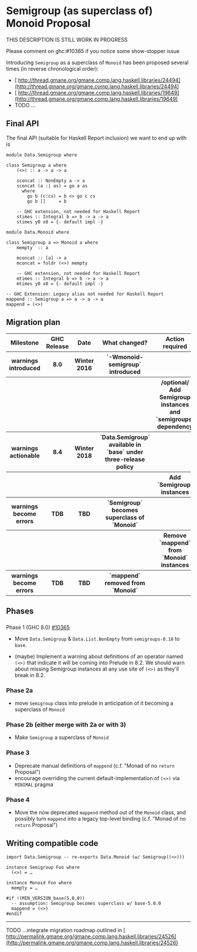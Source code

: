 # Semigroup (as superclass of) Monoid Proposal



THIS DESCRIPTION IS STILL WORK IN PROGRESS



Please comment on ghc:\#10365 if you notice some show-stopper issue



Introducing `Semigroup` as a superclass of `Monoid` has been proposed several times (in reverse chronological order):


- [
  http://thread.gmane.org/gmane.comp.lang.haskell.libraries/24494](http://thread.gmane.org/gmane.comp.lang.haskell.libraries/24494)
- [
  http://thread.gmane.org/gmane.comp.lang.haskell.libraries/19649](http://thread.gmane.org/gmane.comp.lang.haskell.libraries/19649)
- TODO ...

## Final API



The final API (suitable for Haskell Report inclusion) we want to end up with is


```
module Data.Semigroup where

class Semigroup a where
    (<>) :: a -> a -> a

    sconcat :: NonEmpty a -> a
    sconcat (a :| as) = go a as
      where
        go b (c:cs) = b <> go c cs
        go b []     = b

    -- GHC extension, not needed for Haskell Report
    stimes :: Integral b => b -> a -> a
    stimes y0 x0 = {- default impl -}
```

```
module Data.Monoid where

class Semigroup a => Monoid a where
    mempty  :: a

    mconcat :: [a] -> a
    mconcat = foldr (<>) mempty

    -- GHC extension, not needed for Haskell Report
    mtimes :: Integral b => b -> a -> a
    mtimes y0 x0 = {- default impl -}

-- GHC Extension: Legacy alias not needed for Haskell Report
mappend :: Semigroup a => a -> a -> a
mappend = (<>)
```

## Migration plan


<table><tr><th> Milestone            </th>
<th> GHC Release </th>
<th> Date        </th>
<th> What changed?                                                 </th>
<th> Action required                                               
</th></tr>
<tr><th> warnings introduced    </th>
<th> 8.0           </th>
<th> Winter 2016   </th>
<th> `-Wmonoid-semigroup` introduced                                 </th>
<th>                                                                 
</th></tr>
<tr><th>                        </th>
<th>               </th>
<th>               </th>
<th>                                                                 </th>
<th> /optional/ Add Semigroup instances  and `semigroups` dependency 
</th></tr>
<tr><th> warnings actionable    </th>
<th> 8.4           </th>
<th> Winter 2018   </th>
<th> `Data.Semigroup` available in `base` under three-release policy </th>
<th>                                                                 
</th></tr>
<tr><th>                        </th>
<th>               </th>
<th>               </th>
<th>                                                                 </th>
<th> Add `Semigroup` instances                                       
</th></tr>
<tr><th> warnings become errors </th>
<th> TDB           </th>
<th> TBD           </th>
<th> `Semigroup` becomes superclass of `Monoid`                      </th>
<th>                                                                 
</th></tr>
<tr><th>                        </th>
<th>               </th>
<th>               </th>
<th>                                                                 </th>
<th> Remove `mappend` from `Monoid` instances                        
</th></tr>
<tr><th> warnings become errors </th>
<th> TDB           </th>
<th> TBD           </th>
<th> `mappend` removed from `Monoid`                                 </th>
<th>                                                                 
</th></tr></table>


## Phases


###
Phase 1 (GHC 8.0)  [\#10365](https://gitlab.staging.haskell.org/ghc/ghc/issues/10365)


- Move `Data.Semigroup` & `Data.List.NonEmpty` from `semigroups-0.18` to `base`.

- (maybe) Implement a warning about definitions of an operator named `(<>)` that indicate it will be coming into Prelude in 8.2. We should warn about missing Semigroup instances at any use site of `(<>)` as they'll break in 8.2.

### Phase 2a


- move `Semigroup` class into prelude in anticipation of it becoming a superclass of `Monoid`

### Phase 2b (either merge with 2a or with 3)


- Make `Semigroup` a superclass of `Monoid`

### Phase 3


- Deprecate manual definitions of `mappend` (c.f. "Monad of no `return` Proposal") 
- encourage overriding the current default-implementation of `(<>)` via `MINIMAL` pragma

### Phase 4


- Move the now deprecated `mappend` method out of the `Monoid` class, and possibly turn `mappend` into a legacy top-level binding (c.f. "Monad of no `return` Proposal")

## Writing compatible code


```
import Data.Semigroup -- re-exports Data.Monoid (w/ Semigroup((<>)))

instance Semigroup Foo where
  (<>) = …

instance Monoid Foo where
  mempty = …

#if !(MIN_VERSION_base(5,0,0))
  -- assumption: Semigroup becomes superclass w/ base-5.0.0
  mappend = (<>)
#endif
```

---



TODO ...integrate migration roadmap outlined in [
http://permalink.gmane.org/gmane.comp.lang.haskell.libraries/24526](http://permalink.gmane.org/gmane.comp.lang.haskell.libraries/24526)


